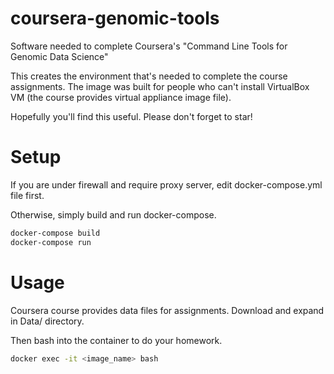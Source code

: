 # coursera-genomic-tools
Software needed to complete Coursera's "Command Line Tools for Genomic Data Science"

This creates the environment that's needed to complete the course assignments.  The image was built for people who can't install VirtualBox VM (the course provides virtual appliance image file).

Hopefully you'll find this useful.  Please don't forget to star!

# Setup
If you are under firewall and require proxy server, edit docker-compose.yml file first.

Otherwise, simply build and run docker-compose.

```bash
docker-compose build
docker-compose run
```

# Usage

Coursera course provides data files for assignments. Download and expand in Data/ directory.


Then bash into the container to do your homework.

```bash
docker exec -it <image_name> bash
```



